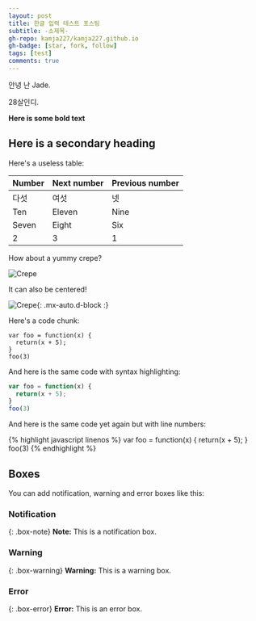 ```yaml
---
layout: post
title: 한글 입력 테스트 포스팅
subtitle: -소제목-
gh-repo: kamja227/kamja227.github.io
gh-badge: [star, fork, follow]
tags: [test]
comments: true
---
```


안녕 난 Jade.

28살인디.

**Here is some bold text**

## Here is a secondary heading

Here's a useless table:

| Number | Next number | Previous number |
| :------ |:--- | :--- |
| 다섯 | 여섯 | 넷 |
| Ten | Eleven | Nine |
| Seven | Eight | Six |
| 2 | 3 | 1 |


How about a yummy crepe?

![Crepe](https://s3-media3.fl.yelpcdn.com/bphoto/cQ1Yoa75m2yUFFbY2xwuqw/348s.jpg)

It can also be centered!

![Crepe](https://s3-media3.fl.yelpcdn.com/bphoto/cQ1Yoa75m2yUFFbY2xwuqw/348s.jpg){: .mx-auto.d-block :}

Here's a code chunk:

~~~
var foo = function(x) {
  return(x + 5);
}
foo(3)
~~~

And here is the same code with syntax highlighting:

```javascript
var foo = function(x) {
  return(x + 5);
}
foo(3)
```

And here is the same code yet again but with line numbers:

{% highlight javascript linenos %}
var foo = function(x) {
  return(x + 5);
}
foo(3)
{% endhighlight %}

## Boxes
You can add notification, warning and error boxes like this:

### Notification

{: .box-note}
**Note:** This is a notification box.

### Warning

{: .box-warning}
**Warning:** This is a warning box.

### Error

{: .box-error}
**Error:** This is an error box.
